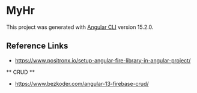 # MyHr

This project was generated with [Angular CLI](https://github.com/angular/angular-cli) version 15.2.0.

## Reference Links

* https://www.positronx.io/setup-angular-fire-library-in-angular-project/ 

** CRUD **
* https://www.bezkoder.com/angular-13-firebase-crud/
